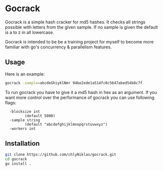 # Gocrack

Gocrack is a simple hash cracker for md5 hashes.
It checks all strings possible with letters from the given sample.
If no sample is given the default is a to z in all lowercase.

Gocrack is intended to be be a training project for myself to become
more familiar with go's concurrency & parallelism features.  

## Usage

Here is an example:

``` sh
gocrack -sample=abcdeGhiyklNmr 94be2ede1a514fc0c5647abed54b8c7f
```

To run gocrack you have to give it a md5 hash in hex as an argument.
If you want more control over the performance of gocrack you can
use following flags:

```
  -blocksize int
    	 (default 5000)
  -sample string
    	 (default "abcdefghijklmnopqrstuvwxyz")
  -workers int
```

## Installation


``` sh
git clone https://github.com/chlyNiklas/gocrack.git
cd gocrack
go install .
```

